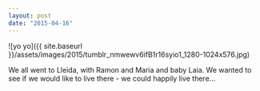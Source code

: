 ```yaml
---
layout: post
date: "2015-04-16"
---
```


![yo yo]({{ site.baseurl }}/assets/images/2015/tumblr_nmwewv6ifB1r16syio1_1280-1024x576.jpg)

We all went to Lleida, with Ramon and Maria and baby Laia. We wanted to see if we would like to live there - we could happily live there…
